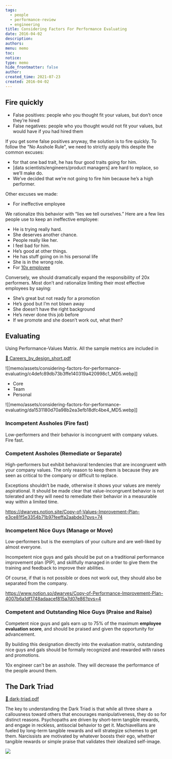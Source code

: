 ```yaml
---
tags:
  - people
  - performance-review
  - engineering
title: Considering Factors For Performance Evaluating
date: 2016-04-02
description: 
authors: 
menu: memo
toc: 
notice: 
type: memo
hide_frontmatter: false
author: 
created_time: 2021-07-23
created: 2016-04-02
---
```


## Fire quickly

* False positives: people who you thought fit your values, but don’t once they’re hired
* False negatives: people who you thought would not fit your values, but would have if you had hired them

If you get some false positives anyway, the solution is to fire quickly. To follow the "No Asshole Rule", we need to strictly apply this despite the common excuses: 

* for that one bad trait, he has four good traits going for him.
* [data scientists/engineers/product managers] are hard to replace, so we’ll make do.
* We’ve decided that we’re not going to fire him because he’s a high performer.

Other excuses we made:

* For ineffective employee

We rationalize this behavior with “lies we tell ourselves.” Here are a few lies people use to keep an ineffective employee:

* He is trying really hard.
* She deserves another chance.
* People really like her.
* I feel bad for him.
* He’s good at other things.
* He has stuff going on in his personal life
* She is in the wrong role.
* For [10x employee](/088bc25f8e8c4fb9822a885033f265d5)

Conversely, we should dramatically expand the responsibility of 20x performers. Most don’t and rationalize limiting their most effective employees by saying:

* She’s great but not ready for a promotion
* He’s good but I’m not blown away
* She doesn’t have the right background
* He’s never done this job before
* If we promote and she doesn’t work out, what then?

## Evaluating

Using Performance-Values Matrix. All the sample metrics are included in

[📎 Careers_by_design_short.pdf](https://s3.us-west-2.amazonaws.com/secure.notion-static.com/bfd4f308-9c8b-4368-8963-9d45be5c13f0/Careers_by_design_short.pdf?X-Amz-Algorithm=AWS4-HMAC-SHA256&X-Amz-Content-Sha256=UNSIGNED-PAYLOAD&X-Amz-Credential=AKIAT73L2G45EIPT3X45%2F20231031%2Fus-west-2%2Fs3%2Faws4_request&X-Amz-Date=20231031T202348Z&X-Amz-Expires=3600&X-Amz-Signature=c05a9fc51d923c3e7a42dd87d63451b76168ce743d8625b4c22301e1895b5abb&X-Amz-SignedHeaders=host&x-id=GetObject)

![[memo/assets/considering-factors-for-performance-evaluating/c4defc89db73b3ffe140319a420998c1_MD5.webp]]



* Core
* Team
* Personal

![[memo/assets/considering-factors-for-performance-evaluating/da1531180d70a98b2ea3efb18dfc4be4_MD5.webp]]

### Incompetent Assholes (Fire fast)

Low-performers and their behavior is incongruent with company values. Fire fast.

### Competent Assholes (Remediate or Separate)

High-performers but exhibit behavioral tendencies that are incongruent with your company values. The only reason to keep them is because they are seen as critical to the company or difficult to replace.

Exceptions shouldn’t be made, otherwise it shows your values are merely aspirational. It should be made clear that value-incongruent behavior is not tolerated and they will need to remediate their behavior in a measurable way within a limited time.

https://dwarves.notion.site/Copy-of-Values-Improvement-Plan-e3ce81f5e3354b71b97feeffa2aabde3?pvs=74

### Incompetent Nice Guys (Manage or Move)

Low-performers but is the exemplars of your culture and are well-liked by almost everyone. 

Incompetent nice guys and gals should be put on a traditional performance improvement plan (PIP), and skillfully managed in order to give them the training and feedback to improve their abilities.

Of course, if that is not possible or does not work out, they should also be separated from the company.

https://www.notion.so/dwarves/Copy-of-Performance-Improvement-Plan-4007b6a1df1748adaacef815a7d07e86?pvs=4

### Competent and Outstanding Nice Guys (Praise and Raise)

Competent nice guys and gals earn up to 75% of the maximum **employee evaluation score**, and should be praised and given the opportunity for advancement.

By building this designation directly into the evaluation matrix, outstanding nice guys and gals should be formally recognized and rewarded with raises and promotions.

10x engineer can't be an asshole. They will decrease the performance of the people around them.

## The Dark Triad

[📎 dark-triad.pdf](https://s3.us-west-2.amazonaws.com/secure.notion-static.com/b9d39046-9e7e-406c-b20a-f85095f63434/dark-triad.pdf?X-Amz-Algorithm=AWS4-HMAC-SHA256&X-Amz-Content-Sha256=UNSIGNED-PAYLOAD&X-Amz-Credential=AKIAT73L2G45EIPT3X45%2F20231031%2Fus-west-2%2Fs3%2Faws4_request&X-Amz-Date=20231031T202348Z&X-Amz-Expires=3600&X-Amz-Signature=9b8896f46b9b46247bc9105e60947b5e64bc70afed1acb7b228157af78e4a355&X-Amz-SignedHeaders=host&x-id=GetObject)

The key to understanding the Dark Triad is that while all three share a callousness toward others that encourages manipulativeness, they do so for distinct reasons. Psychopaths are driven by short-term tangible rewards, and engage in reckless, antisocial behavior to get it. Machiavellians are fueled by long-term tangible rewards and will strategize schemes to get them. Narcissists are motivated by whatever boosts their ego, whether tangible rewards or simple praise that validates their idealized self-image.


![](https://openpsychometrics.org/tests/SD3/)

